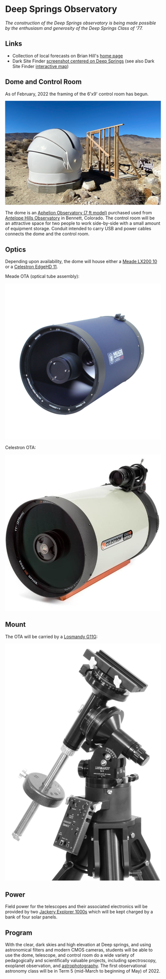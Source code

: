 # Deep Springs Observatory

*The construction of the Deep Springs observatory is being made possible by the enthusiasm and generosity of the Deep Springs Class of '77.*

## Links

* Collection of local forecasts on Brian Hill's [home page](../index.html#weather-forecasts)
* Dark Site Finder [screenshot centered on Deep Springs](./resources/DarkSiteFinderDeepSprings.png) (see also Dark Site Finder [interactive map](https://darksitefinder.com/maps/world.html#10/37.3749/-117.9802))

## Dome and Control Room

As of February, 2022 the framing of the 6'x9' control room has begun.

![Control Room Framing Begun](./photos/ControlRoomFramingBegun.jpeg)

The dome is an [Aphelion Observatory (7 ft model)](https://www.apheliondomes.com/products.html) purchased used from [Antelope Hills Observatory](http://www.antelopehillsobservatory.org) in Bennett, Colorado. The control room will be an attractive space for two people to work side-by-side with a small amount of equipment storage. Conduit intended to carry USB and power cables connects the dome and the control room.

## Optics

Depending upon availability, the dome will house either a [Meade LX200 10](https://www.meade.com/lx200-acftm-10-f-10-ota-only.html) or a [Celestron EdgeHD 11](https://www.celestron.com/products/edgehd-11-optical-tube-assembly-cge-dovetail).

Meade OTA (optical tube assembly):

![Meade LX200 10](./photos/MeadeLX200.jpg)

Celestron OTA:

![Celestron EdgeHD 11](./photos/CelestronEdgeHD11.jpg)

## Mount

The OTA will be carried by a [Losmandy G11G](http://www.losmandy.com/g-11.html):

![Losmandy G11G](./photos/LosmandyG11G.jpg)

## Power

Field power for the telescopes and their associated electronics will be provided by two [Jackery Explorer 1000s](https://www.jackery.com/products/explorer-1000-portable-power-station) which will be kept charged by a bank of four solar panels. 

## Program

With the clear, dark skies and high elevation at Deep springs, and using astronomical filters and modern CMOS cameras, students will be able to use the dome, telescope, and control room do a wide variety of pedagogically and scientifically valuable projects, including spectroscopy, exoplanet observation, and [astrophotography](../astronomy/index.html#astrophotography-projects). The first observational astronomy class will be in Term 5 (mid-March to beginning of May) of 2022.
